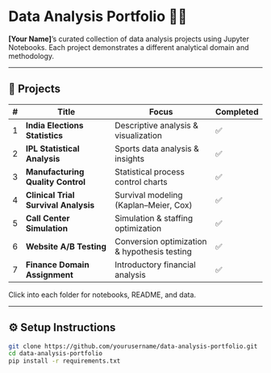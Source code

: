 # Data Analysis Portfolio 👨‍💻

**[Your Name]**’s curated collection of data analysis projects using Jupyter Notebooks. Each project demonstrates a different analytical domain and methodology.

---

## 📂 Projects

| # | Title | Focus | Completed |
|---|-------|-------|-----------|
| 1 | **India Elections Statistics** | Descriptive analysis & visualization | ✅ |
| 2 | **IPL Statistical Analysis** | Sports data analysis & insights | ✅ |
| 3 | **Manufacturing Quality Control** | Statistical process control charts | ✅ |
| 4 | **Clinical Trial Survival Analysis** | Survival modeling (Kaplan–Meier, Cox) | ✅ |
| 5 | **Call Center Simulation** | Simulation & staffing optimization | ✅ |
| 6 | **Website A/B Testing** | Conversion optimization & hypothesis testing | ✅ |
| 7 | **Finance Domain Assignment** | Introductory financial analysis | ✅ |

Click into each folder for notebooks, README, and data.

---

## ⚙️ Setup Instructions

```bash
git clone https://github.com/yourusername/data-analysis-portfolio.git
cd data-analysis-portfolio
pip install -r requirements.txt

